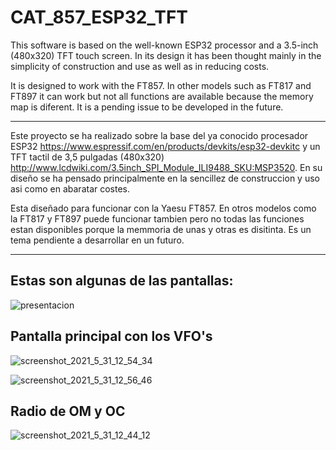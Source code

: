 # CAT_857_ESP32_TFT


This software is based on the well-known ESP32 processor and a 3.5-inch (480x320) TFT touch screen. In its design it has been thought mainly in the simplicity of construction and use as well as in reducing costs.


It is designed to work with the FT857. In other models such as FT817 and FT897 it can work but not all functions are available because the memory map is diferent. It is a pending issue to be developed in the future.

------------------------------------------------------
Este proyecto se ha realizado sobre la base del ya conocido procesador ESP32 https://www.espressif.com/en/products/devkits/esp32-devkitc y un TFT tactil de 3,5 pulgadas (480x320) http://www.lcdwiki.com/3.5inch_SPI_Module_ILI9488_SKU:MSP3520. En su diseño se ha pensado principalmente en la sencillez de construccion y uso asi como en abaratar costes.

Esta diseñado para funcionar con la Yaesu FT857. En otros modelos como la FT817 y FT897 puede funcionar tambien pero no todas las funciones estan disponibles porque la memmoria de unas y otras es disitinta. Es un tema pendiente a desarrollar en un futuro.


------------------------------------------------------

## Estas son algunas de las pantallas:

![presentacion](https://user-images.githubusercontent.com/53334131/120345459-c8b74a80-c2fa-11eb-943c-33843e7dac18.jpg)


## Pantalla principal con los VFO's
![screenshot_2021_5_31_12_54_34](https://user-images.githubusercontent.com/53334131/120244333-3d8e7400-c26a-11eb-9e56-61bebb79487f.png)

![screenshot_2021_5_31_12_56_46](https://user-images.githubusercontent.com/53334131/120244335-3d8e7400-c26a-11eb-9d5e-3887c035e51f.png)


## Radio de OM y OC

![screenshot_2021_5_31_12_44_12](https://user-images.githubusercontent.com/53334131/120474239-3ec5bb00-c3a8-11eb-89c9-8d960142a7e5.jpg)



